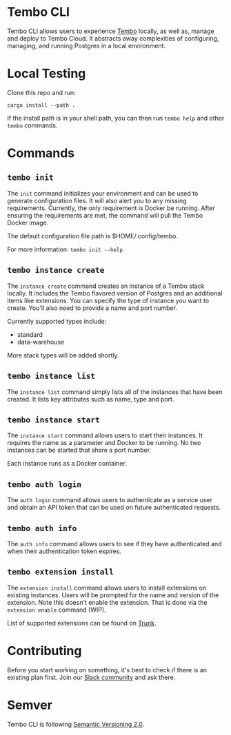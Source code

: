 # Tembo CLI

Tembo CLI allows users to experience [Tembo](https://tembo.io) locally, as well as, 
manage and deploy to Tembo Cloud. It abstracts away complexities of configuring, 
managing, and running Postgres in a local environment. 

# Local Testing

Clone this repo and run:

`cargo install --path .`

If the install path is in your shell path, you can then run `tembo help` and other `tembo` commands.

# Commands

## `tembo init`

The `init` command initializes your environment and can be used to generate configuration files. It will
also alert you to any missing requirements. Currently, the only requirement is Docker be running. After 
ensuring the requirements are met, the command will pull the Tembo Docker image.

The default configuration file path is $HOME/.config/tembo.

For more information: `tembo init --help`

## `tembo instance create`

The `instance create` command creates an instance of a Tembo stack locally. It includes the Tembo flavored 
version of Postgres and an additional items like extensions. You can specify the 
type of instance you want to create. You'll also need to provide a name and port number.

Currently supported types include: 

* standard
* data-warehouse

More stack types will be added shortly.

## `tembo instance list`

The `instance list` command simply lists all of the instances that have been created. It lists key attributes such as name, type and port.

## `tembo instance start`

The `instance start` command allows users to start their instances. It requires the name as a parameter and Docker to be running. No two 
instances can be started that share a port number.

Each instance runs as a Docker container.

## `tembo auth login`

The `auth login` command allows users to authenticate as a service user and obtain an API token that can be used on future authenticated requests.

## `tembo auth info`

The `auth info` command allows users to see if they have authenticated and when their authentication token expires.

## `tembo extension install`

The `extension install` command allows users to install extensions on existing instances. Users will be prompted for the 
name and version of the extension. Note this doesn't enable the extension. That is done via the `extension enable` command (WIP).

List of supported extensions can be found on [Trunk](https://pgt.dev).

# Contributing

Before you start working on something, it's best to check if there is an existing plan 
first. Join our [Slack community](https://join.slack.com/t/trunk-crew/shared_invite/zt-1yiafma92-hFHq2xAN0ukjg_2AsOVvfg) and ask there.

# Semver

Tembo CLI is following [Semantic Versioning 2.0](https://semver.org/).

